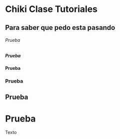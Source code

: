Chiki Clase Tutoriales
===

Para saber que pedo esta pasando
---

###### Prueba
##### Prueba
#### Prueba
### Prueba
## Prueba
# Prueba
Texto